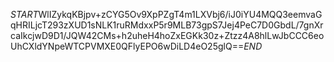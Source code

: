 $START$WlIZykqKBjpv+zCYG5Ov9XpPZgT4m1LXVbj6/iJ0iYU4MQQ3eemvaGqHRILjcT293zXUD1sNLK1ruRMdxxP5r9MLB73gpS7Jej4PeC7D0GbdL/7gnXrcaIkcjwD9D1/JQW42CMs+h2uheH4hoZxEGKk30z+Ztzz4A8hlLwJbCCC6eoUhCXldYNpeWTCPVMXE0QFlyEPO6wDiLD4eO25glQ==$END$